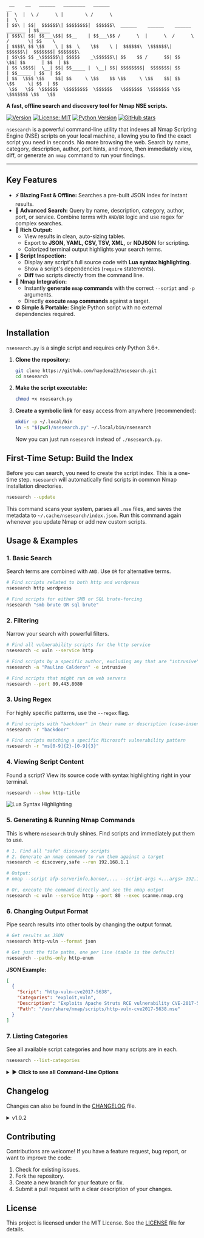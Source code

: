 ```
 __    __   ______   ________   ______                                           __       
|  \  |  \ /      \ |        \ /      \                                         |  \      
| $$\ | $$|  $$$$$$\| $$$$$$$$|  $$$$$$\  ______    ______    ______    _______ | $$____  
| $$$\| $$| $$___\$$| $$__    | $$___\$$ /      \  |      \  /      \  /       \| $$    \ 
| $$$$\ $$ \$$    \ | $$  \    \$$    \ |  $$$$$$\  \$$$$$$\|  $$$$$$\|  $$$$$$$| $$$$$$$\
| $$\$$ $$ _\$$$$$$\| $$$$$    _\$$$$$$\| $$    $$ /      $$| $$   \$$| $$      | $$  | $$
| $$ \$$$$|  \__| $$| $$_____ |  \__| $$| $$$$$$$$|  $$$$$$$| $$      | $$_____ | $$  | $$
| $$  \$$$ \$$    $$| $$     \ \$$    $$ \$$     \ \$$    $$| $$       \$$     \| $$  | $$
 \$$   \$$  \$$$$$$  \$$$$$$$$  \$$$$$$   \$$$$$$$  \$$$$$$$ \$$        \$$$$$$$ \$$   \$$
```

**A fast, offline search and discovery tool for Nmap NSE scripts.**

[![Version](https://img.shields.io/badge/version-1.0.2-blue.svg)](https://github.com/haydena23/nsesearch)
[![License: MIT](https://img.shields.io/badge/License-MIT-yellow.svg)](https://opensource.org/licenses/MIT)
[![Python Version](https://img.shields.io/badge/python-3.6+-blue.svg)](https://www.python.org/downloads/)
[![GitHub stars](https://img.shields.io/github/stars/haydena23/nsesearch.svg?style=social&label=Star&maxAge=2592000)](https://github.com/haydena23/nsesearch/stargazers)

`nsesearch` is a powerful command-line utility that indexes all Nmap Scripting Engine (NSE) scripts on your local machine, allowing you to find the exact script you need in seconds. No more browsing the web. Search by name, category, description, author, port hints, and more, then immediately view, diff, or generate an `nmap` command to run your findings.

---

## Key Features

-   **⚡ Blazing Fast & Offline:** Searches a pre-built JSON index for instant results.
-   **🎯 Advanced Search:** Query by name, description, category, author, port, or service. Combine terms with `AND`/`OR` logic and use regex for complex searches.
-   **🎨 Rich Output:**
    -   View results in clean, auto-sizing tables.
    -   Export to **JSON, YAML, CSV, TSV, XML,** or **NDJSON** for scripting.
    -   Colorized terminal output highlights your search terms.
-   **🔎 Script Inspection:**
    -   Display any script's full source code with **Lua syntax highlighting**.
    -   Show a script's dependencies (`require` statements).
    -   **Diff** two scripts directly from the command line.
-   **🚀 Nmap Integration:**
    -   Instantly **generate `nmap` commands** with the correct `--script` and `-p` arguments.
    -   Directly **execute `nmap` commands** against a target.
-   **⚙️ Simple & Portable:** Single Python script with no external dependencies required.

## Installation

`nsesearch.py` is a single script and requires only Python 3.6+.

1.  **Clone the repository:**
    ```bash
    git clone https://github.com/haydena23/nsesearch.git
    cd nsesearch
    ```

2.  **Make the script executable:**
    ```bash
    chmod +x nsesearch.py
    ```

3.  **Create a symbolic link** for easy access from anywhere (recommended):
    ```bash
    mkdir -p ~/.local/bin
    ln -s "$(pwd)/nsesearch.py" ~/.local/bin/nsesearch
    ```
    Now you can just run `nsesearch` instead of `./nsesearch.py`.

## First-Time Setup: Build the Index

Before you can search, you need to create the script index. This is a one-time step. `nsesearch` will automatically find scripts in common Nmap installation directories.

```bash
nsesearch --update
```
This command scans your system, parses all `.nse` files, and saves the metadata to `~/.cache/nsesearch/index.json`. Run this command again whenever you update Nmap or add new custom scripts.

## Usage & Examples

### 1. Basic Search

Search terms are combined with `AND`. Use `OR` for alternative terms.

```bash
# Find scripts related to both http and wordpress
nsesearch http wordpress

# Find scripts for either SMB or SQL brute-forcing
nsesearch "smb brute OR sql brute"
```

### 2. Filtering

Narrow your search with powerful filters.

```bash
# Find all vulnerability scripts for the http service
nsesearch -c vuln --service http

# Find scripts by a specific author, excluding any that are "intrusive"
nsesearch -a "Paulino Calderon" -e intrusive

# Find scripts that might run on web servers
nsesearch --port 80,443,8080
```

### 3. Using Regex

For highly specific patterns, use the `--regex` flag.

```bash
# Find scripts with "backdoor" in their name or description (case-insensitive)
nsesearch -r "backdoor"

# Find scripts matching a specific Microsoft vulnerability pattern
nsesearch -r "ms[0-9]{2}-[0-9]{3}"
```

### 4. Viewing Script Content

Found a script? View its source code with syntax highlighting right in your terminal.

```bash
nsesearch --show http-title
```

![Lua Syntax Highlighting](./assets/lua-syntax.png) <!-- Example screenshot -->

### 5. Generating & Running Nmap Commands

This is where `nsesearch` truly shines. Find scripts and immediately put them to use.

```bash
# 1. Find all "safe" discovery scripts
# 2. Generate an nmap command to run them against a target
nsesearch -c discovery,safe --run 192.168.1.1

# Output:
# nmap --script afp-serverinfo,banner,... --script-args <...args> 192.168.1.1

# Or, execute the command directly and see the nmap output
nsesearch -c vuln --service http --port 80 --exec scanme.nmap.org
```

### 6. Changing Output Format

Pipe search results into other tools by changing the output format.

```bash
# Get results as JSON
nsesearch http-vuln --format json

# Get just the file paths, one per line (table is the default)
nsesearch --paths-only http-enum
```

**JSON Example:**
```json
[
  {
    "Script": "http-vuln-cve2017-5638",
    "Categories": "exploit,vuln",
    "Description": "Exploits Apache Struts RCE vulnerability CVE-2017-5638.",
    "Path": "/usr/share/nmap/scripts/http-vuln-cve2017-5638.nse"
  }
]
```

### 7. Listing Categories

See all available script categories and how many scripts are in each.

```bash
nsesearch --list-categories
```

<details>
<summary><b>► Click to see all Command-Line Options</b></summary>

```text
usage: nsesearch.py [-h]
                    [--update | --show SHOW | --copy COPY | --list-categories | --run TARGET | --exec TARGET | --diff SCRIPT1 SCRIPT2]
                    [-r REGEX] [-x] [-c CATEGORIES] [-e EXCLUDE_CATEGORIES]
                    [-a AUTHORS] [-A EXCLUDE_AUTHORS] [-s SERVICE] [-P PORT]
                    [-p] [--deps] [-d DIRS] [--script-args SCRIPT_ARGS]
                    [--ports PORTS] [--sort-by {name,updated,category}]
                    [--format {table,json,yaml,ndjson,csv,tsv,xml}]
                    [--color {auto,always,never}] [--no-color] [--out FILE]
                    [--append] [--quiet] [--name-only] [--case-sensitive]
                    [--verbose] [--version]
                    [query ...]

NSE Search is a fast, offline indexer & searcher for Nmap NSE scripts.
Find scripts by name, description, category, author, args, references,
services, or ports; filter safely with exact/regex; colorize matches;
export in table, JSON, YAML, CSV/TSV, XML, or NDJSON; diff scripts;
and generate/run nmap commands.

Made by: Tony Hayden  |  Version: 1.0.2  |  GitHub: http://github.com/haydena23

positional arguments:
  query                 Search terms (space = AND, use OR for alternatives,
                        e.g., 'http brute')

options:
  -h, --help            show this help message and exit
  --update              Rebuild the index now
  --show SHOW           Show a script's contents with syntax highlighting (by
                        name or path)
  --copy COPY           Copy a script to the current directory (by name or
                        path)
  --list-categories     List all categories with descriptions and counts
  --run TARGET          Print an nmap command to run matching scripts against
                        TARGET
  --exec TARGET         Run an nmap command for matching scripts against
                        TARGET
  --diff SCRIPT1 SCRIPT2
                        Diff two scripts with colorized output (by name or
                        path)
  -r REGEX, --regex REGEX
                        Regex search across
                        name/desc/cats/authors/args/refs/deps
  -x, --exact           Exact word match for query terms
  -c CATEGORIES, --categories CATEGORIES
                        Filter by categories (comma-separated)
  -e EXCLUDE_CATEGORIES, --exclude-categories EXCLUDE_CATEGORIES
                        Exclude categories (comma-separated)
  -a AUTHORS, --authors AUTHORS
                        Filter by authors (comma-separated)
  -A EXCLUDE_AUTHORS, --exclude-authors EXCLUDE_AUTHORS
                        Exclude authors (comma-separated)
  -s SERVICE, --service SERVICE
                        Filter by service hints (comma-separated, e.g.,
                        http,ssl)
  -P PORT, --port PORT  Filter by port hints (comma-separated, e.g., 80,443)
  -p, --paths-only      Print only file paths
  --deps                Show script dependencies instead of full details
  -d DIRS, --dirs DIRS  Additional directories to scan (OS-path-separated)
  --script-args SCRIPT_ARGS
                        Arguments to pass to --script-args when using --run
                        /--exec
  --ports PORTS         Ports for nmap -p when using --run/--exec (e.g.,
                        80,443 or 1-1024)
  --sort-by {name,updated,category}
                        Sort results by field
  --format {table,json,yaml,ndjson,csv,tsv,xml}
                        Select output format
  --color {auto,always,never}
                        Colorize matches in output (default: auto)
  --no-color            Disable colored output (alias for --color=never)
  --out FILE            Write output to FILE instead of stdout
  --append              Append to FILE when used with --out
  --quiet               Suppress status messages
  --name-only           Limit matching to script names only
  --case-sensitive      Make matching case-sensitive (affects -x, terms, and
                        regex)
  --verbose             Print debug info (index stats, parsed metadata)
  --version             show program's version number and exit
```

</details>

## Changelog

Changes can also be found in the [CHANGELOG](CHANGELOG.md) file.

<details>
<summary>v1.0.2</summary>

# **v1.0.2**

This update focuses on adding powerful new features for script analysis, improving search capabilities, enhancing output formatting, and increasing overall robustness and user experience.

#### ✨ **New Features**

*   **Advanced Search with OR Logic**: The search query now supports `OR` operators, allowing for more complex and flexible searches (e.g., `"http brute OR smb brute"`).
*   **Exclusion Filters**: You can now exclude specific categories and authors from your search results using the new `--exclude-categories` and `--exclude-authors` flags.
*   **Service and Port Filtering**: Added `--service` and `--port` filters to find scripts relevant to specific network services or port numbers.
*   **Dependency Analysis**: The script now parses and indexes script dependencies (`require` statements). You can view these with the new `--deps` flag.
*   **Script Diffing**: A `--diff` command has been added to compare two NSE scripts (by name or path) and view a colorized, unified diff directly in your terminal.
*   **Direct Nmap Execution**: In addition to generating a command with `--run`, you can now execute it directly using the `--exec` flag.
*   **Lua Syntax Highlighting**: The `--show` command now features full Lua syntax highlighting for improved readability.
*   **Configuration File Support**: The script now looks for a configuration file at `~/.config/nsesearchrc.json` to load default script directories and output formats.
*   **Sorting Options**: You can now sort search results by name, last update time, or category using the `--sort-by` flag.

####  Improvements

*   **More Robust Indexing**:
    *   The index now stores a hash of each script's content to detect changes more reliably.
    *   Added a timeout to the file search to prevent hangs on unusually large or problematic directories.
    *   The index will automatically rebuild if the script directories have changed since the last build.
*   **Enhanced Output Formatting**:
    *   Table rendering is now more adaptive to different terminal widths, improving readability on both wide and narrow screens.
    *   Structured formats (JSON, YAML, etc.) now support optional color highlighting when the `--color=always` flag is used.
    *   Improved HTML parsing to preserve content within `<code>` tags as backticks.
*   **Improved User Experience**:
    *   The command-line interface now has mutually exclusive groups for actions like `--update`, `--show`, `--run`, etc., making it clearer and less error-prone.
    *   Running the script with no arguments now displays a helpful usage tip instead of the full help menu.
    *   Added more detailed warnings for invalid port ranges or misuse of command-line arguments.
*   **Code and Dependency Updates**:
    *   The script now uses `shlex.join` for safer command string construction.
    *   Dependencies like `difflib` and `subprocess` have been added to support the new diffing and execution features.
    *   Internal data models have been updated to include script dependencies and content hashes.

#### 🐞 **Bug Fixes**

*   Corrected an issue where the author parsing logic could fail on complex, nested Lua tables.
*   Improved the accuracy of service and port hint extraction from `shortport.service()` calls.
*   Ensured consistent handling of file paths and encodings, especially on different operating systems.
*   Fixed a command injection vulnerability when `build_nmap_command` constructs a list of arguments, not sanitizing input before passing to `subprocess.run`

***
</details>

## Contributing

Contributions are welcome! If you have a feature request, bug report, or want to improve the code:

1.  Check for existing issues.
2.  Fork the repository.
3.  Create a new branch for your feature or fix.
4.  Submit a pull request with a clear description of your changes.

## License

This project is licensed under the MIT License. See the [LICENSE](LICENSE) file for details.